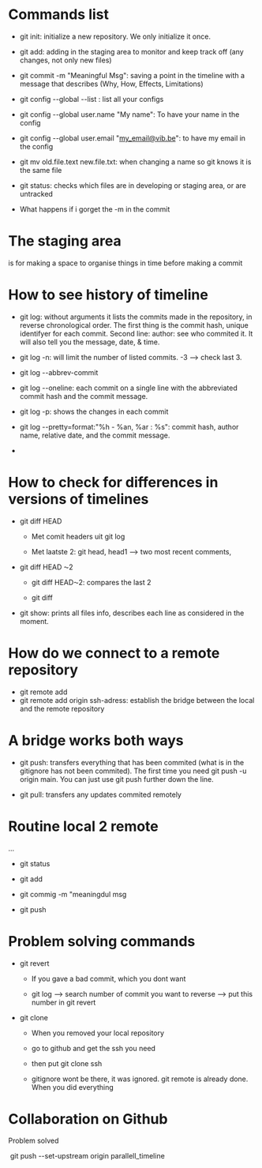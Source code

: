 # Commands list

- git init: initialize a new repository. We only initialize it once. 

- git add: adding in the staging area to monitor and keep track off (any changes, not only new files)

- git commit -m "Meaningful Msg": saving a point in the timeline with a message that describes (Why, How, Effects, Limitations)

- git config --global --list : list all your configs

- git config --global user.name "My name": To have your name in the config

- git config --global user.email "my_email@vib.be": to have my email in the config

- git mv old.file.text new.file.txt: when changing a name so git knows it is the same file

- git status: checks which files are in developing or staging area, or are untracked

- What happens if i gorget the -m in the commit

# The staging area

is for making a space to organise things in time before making a commit

# How to see history of timeline

- git log: without arguments it lists the commits made in the repository, in reverse chronological order. The first thing is the commit hash, unique identifyer for each commit. Second line: author: see who commited it. It will also tell you the message, date, & time. 

- git log -n: will limit the number of listed commits. -3 --> check last 3. 

- git log --abbrev-commit

- git log --oneline: each commit on a single line with the abbreviated commit hash and the commit message.

- git log -p: shows the changes in each commit

- git log --pretty=format:"%h - %an, %ar : %s": commit hash, author name, relative date, and the commit message.

- 

# How to check for differences in versions of timelines

- git diff HEAD <ID> 
  
  - Met comit headers uit git log
  
  - Met laatste 2: git head, head1 --> two most recent comments, 

- git diff HEAD ⁓2
  
  - git diff HEAD⁓2: compares the last 2
  
  - git diff 

- git show: prints all files info, describes each line as considered in the moment. 

# How do we connect to a remote repository

* git remote add <name> <ssh>
* git remote add origin ssh-adress: establish the bridge between the local and the remote repository

# A bridge works both ways

* git push: transfers everything that has been commited (what is in the gitignore has not been commited). The first time you need git push -u origin main. You can just use git push further down the line. 

* git pull: transfers any updates commited remotely

# Routine local 2 remote

...

* git status 

* git add

* git commig -m "meaningdul msg

* git push 

# Problem solving commands

* git revert 
  
  * If you gave a bad commit, which you dont want
  
  * git log --> search number of commit you want to reverse --> put this number in git revert 

* git clone
  
  * When you removed your local repository
  
  * go to github and get the ssh you need
  
  * then put git clone ssh
  
  * gitignore wont be there, it was ignored. git remote is already done. When you did everything 

# Collaboration on Github

Problem solved



 git push --set-upstream origin parallell_timeline
